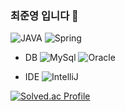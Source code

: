 ### 최준영 입니다 🌳
![JAVA](https://img.shields.io/badge/JAVA-007396.svg?&style=for-the-badge&logo=JAVA&logoColor=007396)
![Spring](https://img.shields.io/badge/SpringBoot-6DB33F.svg?&style=for-the-badge&logo=JAVA&logoColor=6DB33F)

- DB
![MySql](https://img.shields.io/badge/MySql-4479A1.svg?&style=for-the-badge&logo=MySql&logoColor=4479A1)
![Oracle](https://img.shields.io/badge/Oracle-F80000.svg?&style=for-the-badge&logo=Oracle&logoColor=F80000)

- IDE
![IntelliJ](https://img.shields.io/badge/IntelliJ-000000.svg?&style=for-the-badge&logo=IntelliJ&logoColor=000000)

[![Solved.ac Profile](http://mazassumnida.wtf/api/v2/generate_badge?boj=wjdghkswnsdu)](https://solved.ac/wjdghkswnsdu/)
<!--
**junyoung-choe/junyoung-choe** is a ✨ _special_ ✨ repository because its `README.md` (this file) appears on your GitHub profile.

Here are some ideas to get you started:

- 🔭 I’m currently working on ...
- 🌱 I’m currently learning ...
- 👯 I’m looking to collaborate on ...
- 🤔 I’m looking for help with ...
- 💬 Ask me about ...
- 📫 How to reach me: ...
- 😄 Pronouns: ...
- ⚡ Fun fact: ...
-->
